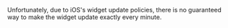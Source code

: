 Unfortunately, due to iOS's widget update policies, there is no guaranteed way to make the widget update exactly every minute.
